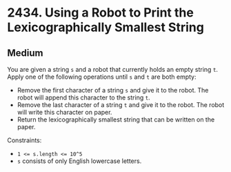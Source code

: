 # 2434. Using a Robot to Print the Lexicographically Smallest String

## Medium

You are given a string `s` and a robot that currently holds an empty string `t`. Apply one of the following operations
until `s` and `t` are both empty:

- Remove the first character of a string `s` and give it to the robot. The robot will append this character to the
  string `t`.
- Remove the last character of a string `t` and give it to the robot. The robot will write this character on paper.
- Return the lexicographically smallest string that can be written on the paper.

Constraints:

- `1 <= s.length <= 10^5`
- `s` consists of only English lowercase letters.
